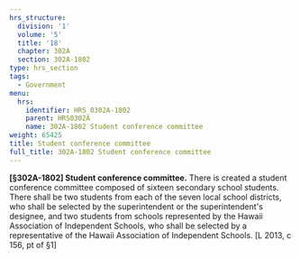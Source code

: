 ```yaml
---
hrs_structure:
  division: '1'
  volume: '5'
  title: '18'
  chapter: 302A
  section: 302A-1802
type: hrs_section
tags:
  - Government
menu:
  hrs:
    identifier: HRS_0302A-1802
    parent: HRS0302A
    name: 302A-1802 Student conference committee
weight: 65425
title: Student conference committee
full_title: 302A-1802 Student conference committee
---
```

**[§302A-1802] Student conference committee.** There is created a student conference committee composed of sixteen secondary school students. There shall be two students from each of the seven local school districts, who shall be selected by the superintendent or the superintendent's designee, and two students from schools represented by the Hawaii Association of Independent Schools, who shall be selected by a representative of the Hawaii Association of Independent Schools. [L 2013, c 156, pt of §1]